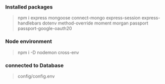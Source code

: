 ### Installed packages

> npm i express mongoose connect-mongo express-session express-handlebars dotenv method-override moment morgan passport passport-google-oauth20

### Node environment
> npm i -D nodemon cross-env


### connected to Database
> config/config.env